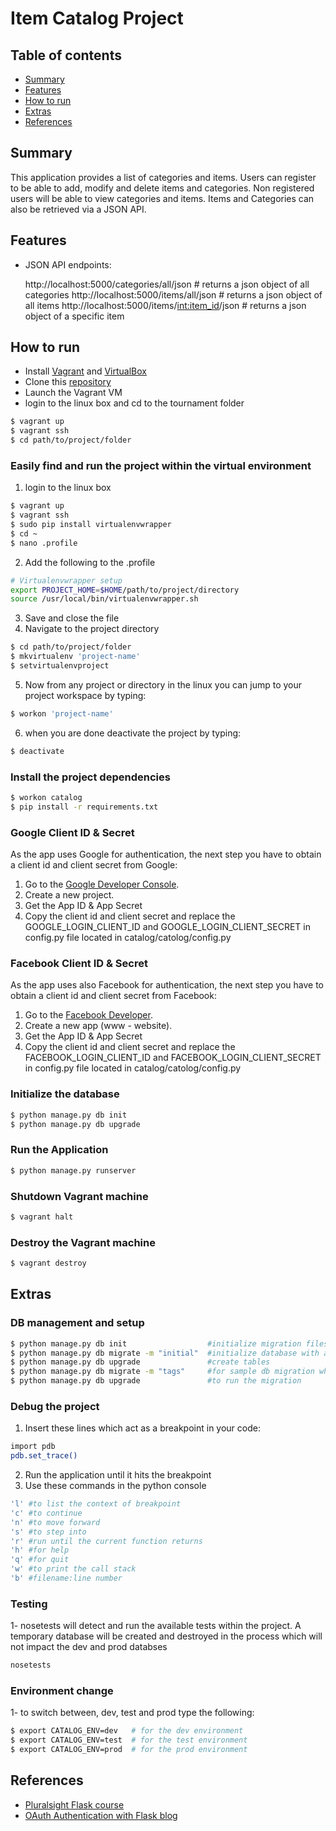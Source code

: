 # Item Catalog Project

## Table of contents
- [Summary](#summary)
- [Features](#features)
- [How to run](#how-to-run)
- [Extras](#extras)
- [References](#references)

## Summary
This application provides a list of categories and items.  Users can register to be able to add, modify and delete items and categories.  Non registered users will be able to view categories and items.
Items and Categories can also be retrieved via a JSON API.

## Features

- JSON API endpoints:

    http://localhost:5000/categories/all/json       # returns a json object of all categories
    http://localhost:5000/items/all/json            # returns a json object of all items
    http://localhost:5000/items/<int:item_id>/json  # returns a json object of a specific item

## How to run

* Install [Vagrant](http://vagrantup.com) and [VirtualBox](https://www.virtualbox.org)
* Clone this [repository](https://github.com/younessassassi/fullstack-nanodegree-catalog)
* Launch the Vagrant VM
* login to the linux box and cd to the tournament folder

```sh
$ vagrant up
$ vagrant ssh
$ cd path/to/project/folder
```

### Easily find and run the project within the virtual environment
1. login to the linux box

```sh
$ vagrant up
$ vagrant ssh
$ sudo pip install virtualenvwrapper
$ cd ~
$ nano .profile
```

2.  Add the following to the .profile

```sh
# Virtualenvwrapper setup
export PROJECT_HOME=$HOME/path/to/project/directory
source /usr/local/bin/virtualenvwrapper.sh
```

3. Save and close the file
4. Navigate to the project directory

```sh
$ cd path/to/project/folder
$ mkvirtualenv 'project-name'
$ setvirtualenvproject
```
5. Now from any project or directory in the linux you can jump to your project workspace by typing:

```sh
$ workon 'project-name'
```

6. when you are done deactivate the project by typing:

```sh
$ deactivate
```

### Install the project dependencies

```sh
$ workon catalog
$ pip install -r requirements.txt
```

### Google Client ID & Secret

As the app uses Google for authentication, the next step you have to obtain a client id and client secret from Google:

1. Go to the [Google Developer Console](https://console.developers.google.com/project).
2. Create a new project.
3. Get the App ID & App Secret
4. Copy the client id and client secret and replace the GOOGLE_LOGIN_CLIENT_ID and GOOGLE_LOGIN_CLIENT_SECRET in config.py file located in catalog/catolog/config.py

### Facebook Client ID & Secret

As the app uses also Facebook for authentication, the next step you have to obtain a client id and client secret from Facebook:

1. Go to the [Facebook Developer](https://developers.facebook.com/apps/).
2. Create a new app (www - website).
3. Get the App ID & App Secret
4. Copy the client id and client secret and replace the FACEBOOK_LOGIN_CLIENT_ID and FACEBOOK_LOGIN_CLIENT_SECRET in config.py file located in catalog/catolog/config.py


### Initialize the database

```sh
$ python manage.py db init
$ python manage.py db upgrade
```

### Run the Application

```sh
$ python manage.py runserver
```

### Shutdown Vagrant machine

```sh
$ vagrant halt
```

### Destroy the Vagrant machine

```sh
$ vagrant destroy
```

## Extras


### DB management and setup

```sh
$ python manage.py db init                  #initialize migration files
$ python manage.py db migrate -m "initial"  #initialize database with a title
$ python manage.py db upgrade               #create tables
$ python manage.py db migrate -m "tags"     #for sample db migration when a db change is introduced
$ python manage.py db upgrade               #to run the migration
```

### Debug the project

1. Insert these lines which act as a breakpoint in your code:

```sh
import pdb
pdb.set_trace()
```

2. Run the application until it hits the breakpoint
3. Use these commands in the python console

```sh
'l' #to list the context of breakpoint
'c' #to continue
'n' #to move forward
's' #to step into
'r' #run until the current function returns
'h' #for help
'q' #for quit
'w' #to print the call stack
'b' #filename:line number
```

### Testing
1- nosetests will detect and run the available tests within the project.  A temporary database will be created and destroyed in the process which will not impact the dev and prod databses

```sh
nosetests
```

### Environment change
1- to switch between, dev, test and prod type the following:

```sh
$ export CATALOG_ENV=dev   # for the dev environment
$ export CATALOG_ENV=test  # for the test environment
$ export CATALOG_ENV=prod  # for the prod environment
```

## References
- [Pluralsight Flask course](http://www.pluralsight.com/courses/flask-micro-framework-introduction)
- [OAuth Authentication with Flask blog](http://blog.miguelgrinberg.com/post/oauth-authentication-with-flask)